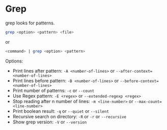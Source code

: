 # Grep

grep looks for patterns.

```bash
grep <option> <pattern> <file>
```

or

```bash
<command> | grep <option> <pattern>
```

Options:

- Print lines after pattern:  ``-A <number-of-lines>`` or ``--after-context=<number-of-lines>``
- Print lines before pattern:  ``-B <number-of-lines>`` or ``--before-context=<number-of-lines>``
- Print number of patterns: ``-c`` or ``--count``
- Use Regex pattern: ``-E <regex>`` or ``--extended-regexp <regex>``
- Stop reading after n number of lines: ``-m <line-number>`` or ``--max-count=<line-number>``
- Print boolean result: ``-q`` or ``--quiet`` or ``--silent``
- Recursive search on directory: ``-R`` or ``-r`` or ``--recursive``
- Show grep version: ``-V`` or ``--version``
